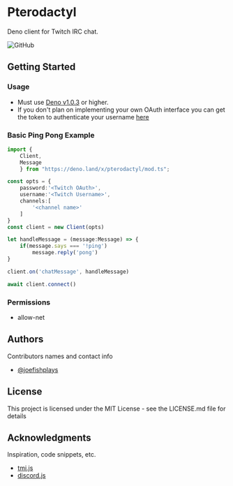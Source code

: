 # Pterodactyl

Deno client for Twitch IRC chat.

![GitHub](https://img.shields.io/github/license/JoeKalb/pterodactyl)
## Getting Started

### Usage

* Must use [Deno v1.0.3](https://github.com/denoland/deno/releases/tag/v1.0.3) or higher.
* If you don't plan on implementing your own OAuth interface you can get the token to authenticate your username [here](https://twitchapps.com/tmi/)

### Basic Ping Pong Example

```typescript
import { 
    Client,
    Message
    } from "https://deno.land/x/pterodactyl/mod.ts";

const opts = {
    password:'<Twitch OAuth>',
    username:'<Twitch Username>',
    channels:[
        '<channel name>'
    ]
}
const client = new Client(opts)

let handleMessage = (message:Message) => {
    if(message.says === '!ping')
        message.reply('pong')
}

client.on('chatMessage', handleMessage)

await client.connect()
```

### Permissions

* allow-net

## Authors

Contributors names and contact info

* [@joefishplays](https://twitter.com/joefishplays)

## License

This project is licensed under the MIT License - see the LICENSE.md file for details

## Acknowledgments

Inspiration, code snippets, etc.
* [tmi.js](https://github.com/tmijs/tmi.js)
* [discord.js](https://discord.js.org/#/)